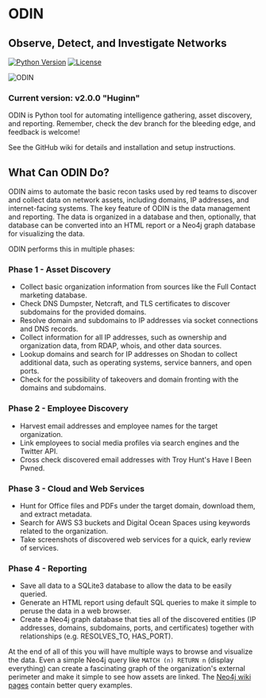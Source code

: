 # ODIN

## Observe, Detect, and Investigate Networks

[![Python Version](https://img.shields.io/badge/Python-3.7-brightgreen.svg)](.) [![License](https://img.shields.io/badge/License-BSD3-darkred.svg)](.)

![ODIN](https://github.com/chrismaddalena/ODIN/raw/master/ODIN.png)

### Current version: v2.0.0 "Huginn"

ODIN is Python tool for automating intelligence gathering, asset discovery, and reporting. Remember, check the dev branch for the bleeding edge, and feedback is welcome!

See the GitHub wiki for details and installation and setup instructions.

## What Can ODIN Do?

ODIN aims to automate the basic recon tasks used by red teams to discover and collect data on network assets, including domains, IP addresses, and internet-facing systems. The key feature of ODIN is the data management and reporting. The data is organized in a database and then, optionally, that database can be converted into an HTML report or a Neo4j graph database for visualizing the data.

ODIN performs this in multiple phases:

### Phase 1 - Asset Discovery

* Collect basic organization information from sources like the Full Contact marketing database.
* Check DNS Dumpster, Netcraft, and TLS certificates to discover subdomains for the provided domains.
* Resolve domain and subdomains to IP addresses via socket connections and DNS records.
* Collect information for all IP addresses, such as ownership and organization data, from RDAP, whois, and other data sources.
* Lookup domains and search for IP addresses on Shodan to collect additional data, such as operating systems, service banners, and open ports.
* Check for the possibility of takeovers and domain fronting with the domains and subdomains.

### Phase 2 - Employee Discovery

* Harvest email addresses and employee names for the target organization.
* Link employees to social media profiles via search engines and the Twitter API.
* Cross check discovered email addresses with Troy Hunt's Have I Been Pwned.

### Phase 3 - Cloud and Web Services

* Hunt for Office files and PDFs under the target domain, download them, and extract metadata.
* Search for AWS S3 buckets and Digital Ocean Spaces using keywords related to the organization.
* Take screenshots of discovered web services for a quick, early review of services.

### Phase 4 - Reporting

* Save all data to a SQLite3 database to allow the data to be easily queried.
* Generate an HTML report using default SQL queries to make it simple to peruse the data in a web browser.
* Create a Neo4j graph database that ties all of the discovered entities (IP addresses, domains, subdomains, ports, and certificates) together with relationships (e.g. RESOLVES_TO, HAS_PORT).

At the end of all of this you will have multiple ways to browse and visualize the data. Even a simple Neo4j query like `MATCH (n) RETURN n` (display everything) can create a fascinating graph of the organization's external perimeter and make it simple to see how assets are linked. The [Neo4j wiki pages](https://github.com/chrismaddalena/ODIN/wiki/Graphing-Data) contain better query examples.